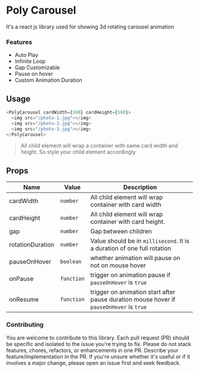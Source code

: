 # Poly Carousel

It's a react js library used for showing 3d rotating carousel animation

### Features

- Auto Play
- Infinite Loop
- Gap Customizable
- Pause on hover
- Custom Animation Duration

## Usage

```javascript
<PolyCarousel cardWidth={300} cardHeight={500}>
  <img src="/photo-1.jpg"></img>
  <img src="/photo-2.jpg"></img>
  <img src="/photo-3.jpg"></img>
</PolyCarousel>
```

> All child element will wrap a container with same card width and height. So style your child element accordingly

## Props

| Name             | Value      | Description                                                                             |
| ---------------- | ---------- | --------------------------------------------------------------------------------------- |
| cardWidth        | `number`   | All child element will wrap container with card width                                   |
| cardHeight       | `number`   | All child element will wrap container with card height.                                 |
| gap              | `number`   | Gap between children                                                                    |
| rotationDuration | `number`   | Value should be in `millisecond`. It is a duration of one full rotation                 |
| pauseOnHover     | `boolean`  | whether animation will pause on not on mouse hover                                      |
| onPause          | `function` | trigger on animation pause if `pauseOnHover` is `true`                                  |
| onResume         | `function` | trigger on animation start after pause duration mouse hover if `pauseOnHover` is `true` |

### Contributing

You are welcome to contribute to this library.
Each pull request (PR) should be specific and isolated to the issue you're trying to fix. Please do not stack features, chores, refactors, or enhancements in one PR. Describe your feature/implementation in the PR. If you're unsure whether it's useful or if it involves a major change, please open an issue first and seek feedback.
